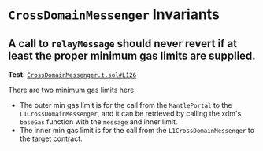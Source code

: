 # `CrossDomainMessenger` Invariants

## A call to `relayMessage` should never revert if at least the proper minimum gas limits are supplied.
**Test:** [`CrossDomainMessenger.t.sol#L126`](../contracts/test/invariants/CrossDomainMessenger.t.sol#L126)

There are two minimum gas limits here:
- The outer min gas limit is for the call from the `MantlePortal` to the `L1CrossDomainMessenger`,  and it can be retrieved by calling the xdm's `baseGas` function with the `message` and inner limit.
- The inner min gas limit is for the call from the `L1CrossDomainMessenger` to the target contract.
